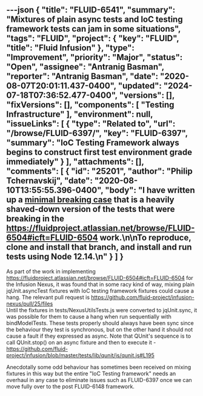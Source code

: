---json
{
  "title": "FLUID-6541",
  "summary": "Mixtures of plain async tests and IoC testing framework tests can jam in some situations",
  "tags": "FLUID",
  "project": {
    "key": "FLUID",
    "title": "Fluid Infusion"
  },
  "type": "Improvement",
  "priority": "Major",
  "status": "Open",
  "assignee": "Antranig Basman",
  "reporter": "Antranig Basman",
  "date": "2020-08-07T20:01:11.437-0400",
  "updated": "2024-07-18T07:36:52.477-0400",
  "versions": [],
  "fixVersions": [],
  "components": [
    "Testing Infrastructure"
  ],
  "environment": null,
  "issueLinks": [
    {
      "type": "Related to",
      "url": "/browse/FLUID-6397/",
      "key": "FLUID-6397",
      "summary": "IoC Testing Framework always begins to construct first test environment grade immediately"
    }
  ],
  "attachments": [],
  "comments": [
    {
      "id": "25201",
      "author": "Philip Tchernavskij",
      "date": "2020-08-10T13:55:55.396-0400",
      "body": "I have written up a [minimal breaking case](https://github.com/ptcher/infusion-nexus/tree/FLUID-6541) that is a heavily shaved-down version of the tests that were breaking in the <https://fluidproject.atlassian.net/browse/FLUID-6504#icft=FLUID-6504> work.\n\nTo reproduce, clone and install that branch, and install and run tests using Node 12.14.\n"
    }
  ]
}
---
As part of the work in implementing <https://fluidproject.atlassian.net/browse/FLUID-6504#icft=FLUID-6504> for the Infusion Nexus, it was found that in some racy kind of way, mixing plain jqUnit.asyncTest fixtures with IoC testing framework fixtures could cause a hang. The relevant pull request is <https://github.com/fluid-project/infusion-nexus/pull/25/files>\
Until the fixtures in  tests/NexusUtilsTests.js  were converted to jqUnit.sync, it was possible for them to cause a hang when run sequentially with bindModelTests. These tests properly should always have been sync since the behaviour they test is synchronous, but on the other hand it should not cause a fault if they expressed as async. Note that QUnit's sequence is to call QUnit.stop() on an async fixture and then to execute it - <https://github.com/fluid-project/infusion/blob/master/tests/lib/qunit/js/qunit.js#L195>

Anecdotally some odd behaviour has sometimes been received on mixing fixtures in this way but the entire "IoC Testing framework" needs an overhaul in any case to eliminate issues such as FLUID-6397 once we can move fully over to the post FLUID-6148 framework.

        